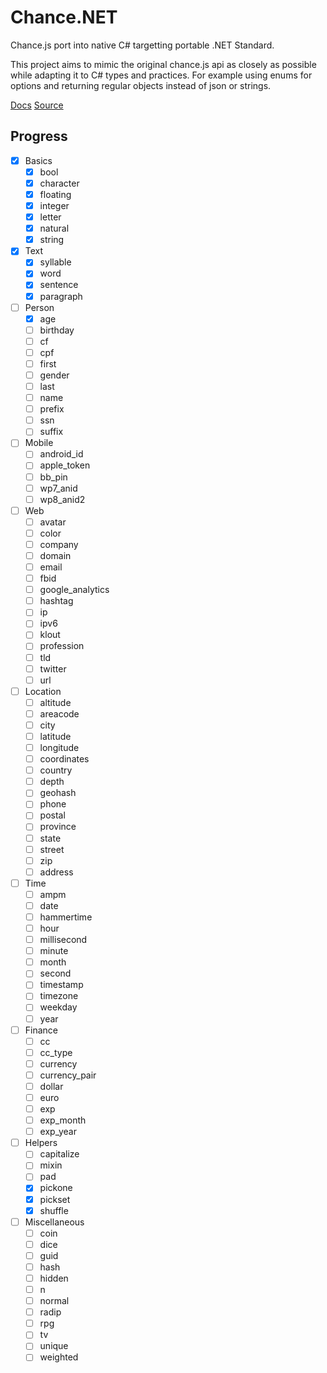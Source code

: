 # Chance.NET

Chance.js port into native C# targetting portable .NET Standard.

This project aims to mimic the original chance.js api as closely as possible while adapting it to C# types and practices. For example using enums for options and returning regular objects instead of json or strings.

[Docs](chancejs.com)
[Source](https://github.com/chancejs/chancejs)

## Progress

- [x] Basics
	- [x] bool
	- [x] character
	- [x] floating
	- [x] integer
	- [x] letter
	- [x] natural
	- [x] string
- [x] Text
	- [x] syllable
	- [x] word
	- [x] sentence
	- [x] paragraph
- [ ] Person
	- [x] age
	- [ ] birthday
	- [ ] cf
	- [ ] cpf
	- [ ] first
	- [ ] gender
	- [ ] last
	- [ ] name
	- [ ] prefix
	- [ ] ssn
	- [ ] suffix
- [ ] Mobile
	- [ ] android_id
	- [ ] apple_token
	- [ ] bb_pin
	- [ ] wp7_anid
	- [ ] wp8_anid2
- [ ] Web
	- [ ] avatar
	- [ ] color
	- [ ] company
	- [ ] domain
	- [ ] email
	- [ ] fbid
	- [ ] google_analytics
	- [ ] hashtag
	- [ ] ip
	- [ ] ipv6
	- [ ] klout
	- [ ] profession
	- [ ] tld
	- [ ] twitter
	- [ ] url
- [ ] Location
	- [ ] altitude
	- [ ] areacode
	- [ ] city
	- [ ] latitude
	- [ ] longitude
	- [ ] coordinates
	- [ ] country
	- [ ] depth
	- [ ] geohash
	- [ ] phone
	- [ ] postal
	- [ ] province
	- [ ] state
	- [ ] street
	- [ ] zip
	- [ ] address
- [ ] Time
	- [ ] ampm
	- [ ] date
	- [ ] hammertime
	- [ ] hour
	- [ ] millisecond
	- [ ] minute
	- [ ] month
	- [ ] second
	- [ ] timestamp
	- [ ] timezone
	- [ ] weekday
	- [ ] year
- [ ] Finance
	- [ ] cc
	- [ ] cc_type
	- [ ] currency
	- [ ] currency_pair
	- [ ] dollar
	- [ ] euro
	- [ ] exp
	- [ ] exp_month
	- [ ] exp_year
- [ ] Helpers
	- [ ] capitalize
	- [ ] mixin
	- [ ] pad
	- [x] pickone
	- [x] pickset
	- [x] shuffle
- [ ] Miscellaneous
	- [ ] coin
	- [ ] dice
	- [ ] guid
	- [ ] hash
	- [ ] hidden
	- [ ] n
	- [ ] normal
	- [ ] radip
	- [ ] rpg
	- [ ] tv
	- [ ] unique
	- [ ] weighted